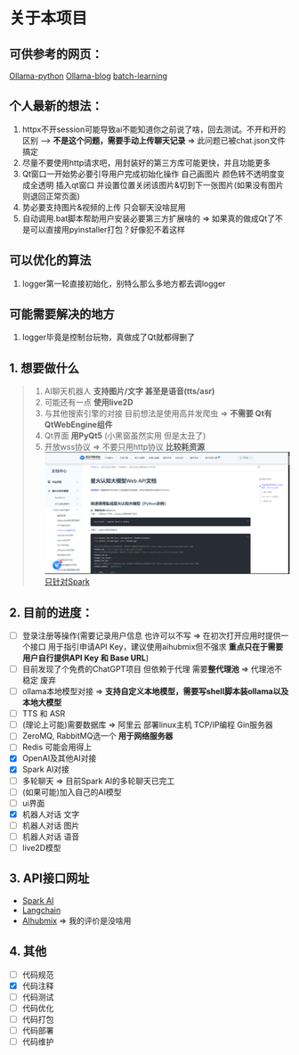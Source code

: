 # 关于本项目

## 可供参考的网页：
[Ollama-python](https://github.com/ollama/ollama-python/tree/main/examples)
[Ollama-blog](https://ollama.org.cn/blog/)
[batch-learning](https://blog.csdn.net/csfchh/article/details/106795352)


## 个人最新的想法：
1. httpx不开session可能导致ai不能知道你之前说了啥，回去测试。不开和开的区别  --> **不是这个问题，需要手动上传聊天记录** => 此问题已被chat.json文件搞定
2. 尽量不要使用http请求吧，用封装好的第三方库可能更快，并且功能更多
3. Qt窗口一开始势必要引导用户完成初始化操作 自己画图片 颜色转不透明度变成全透明 插入qt窗口 并设置位置关闭该图片&切到下一张图片(如果没有图片则退回正常页面)
4. 势必要支持图片&视频的上传 只会聊天没啥屁用
5. 自动调用.bat脚本帮助用户安装必要第三方扩展啥的 => 如果真的做成Qt了不是可以直接用pyinstaller打包？好像犯不着这样


## 可以优化的算法
1. logger第一轮直接初始化，别特么那么多地方都去调logger

## 可能需要解决的地方
1. logger毕竟是控制台玩物，真做成了Qt就都得删了


## 1. 想要做什么 
> 1. AI聊天机器人 **支持图片/文字 甚至是语音(tts/asr)**
> 2. 可能还有一点 **使用live2D**
> 3. 与其他搜索引擎的对接 目前想法是使用高并发爬虫 => **不需要 Qt有QtWebEngine组件**
> 4. Qt界面 **用PyQt5** (小黑窗虽然实用 但是太丑了)
> 5. 开放wss协议 => 不要只用http协议 **比较耗资源**
> [<img src="./pic/spark.png">只针对Spark](https://www.xfyun.cn/doc/spark/Web.html#%E5%BF%AB%E9%80%9F%E8%B0%83%E7%94%A8%E9%9B%86%E6%88%90%E6%98%9F%E7%81%AB%E8%AE%A4%E7%9F%A5%E5%A4%A7%E6%A8%A1%E5%9E%8B%EF%BC%88python%E7%A4%BA%E4%BE%8B%EF%BC%89)


## 2. 目前的进度：
- [ ] 登录注册等操作(需要记录用户信息 也许可以不写 
    => 在初次打开应用时提供一个接口 用于指引申请API Key，建议使用aihubmix但不强求
    **重点只在于需要用户自行提供API Key 和 Base URL**)
- [ ] 目前发现了个免费的ChatGPT项目 但依赖于代理 需要**整代理池** => 代理池不稳定 废弃
- [ ] ollama本地模型对接 => **支持自定义本地模型，需要写shell脚本装ollama以及本地大模型**
- [ ] TTS 和 ASR
- [ ] (理论上可能)需要数据库 => 阿里云 部署linux主机 TCP/IP编程 Gin服务器
- [ ] ZeroMQ, RabbitMQ选一个 **用于网络服务器**
- [ ] Redis 可能会用得上
- [x] OpenAI及其他AI对接
- [x] Spark AI对接
- [ ] 多轮聊天 => 目前Spark AI的多轮聊天已完工
- [ ] (如果可能)加入自己的AI模型
- [ ] ui界面
- [x] 机器人对话 文字
- [ ] 机器人对话 图片
- [ ] 机器人对话 语音
- [ ] live2D模型

## 3. API接口网址
- [Spark AI](https://www.xfyun.cn/doc/platform/xfyunreadme.html)
- [Langchain](https://python.langchain.ac.cn/docs/how_to/)
- [AIhubmix](https://doc.aihubmix.com/) => 我的评价是没啥用

## 4. 其他
- [ ] 代码规范
- [x] 代码注释
- [ ] 代码测试
- [ ] 代码优化
- [ ] 代码打包
- [ ] 代码部署
- [ ] 代码维护